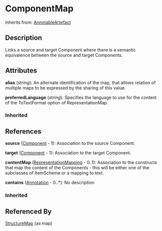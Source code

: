 
# ComponentMap

Inherits from: [AnnotableArtefact](../Base/AnnotableArtefact.md)



## Description

Links a source and target Component where there is a semantic equivalence between the source and target Components.


## Attributes

**alias** (*string*): An alternate identification of the map, that allows relation of multiple maps to be expressed by the sharing of this value.

**preferredLanguage** (*string*): Specifies the language to use for the content of the ToTextFormat option of RepresentationMap.

### Inherited



## References

**source** ([Component](../Base/Component.md) - 1): Association to the source Component.

**target** ([Component](../Base/Component.md) - 1): Association to the target Component.

**contentMap** ([RepresentationMapping](RepresentationMapping.md) - 0..1): Association to the constructs that map the content of the Components - this will be either one of the subclasses of ItemScheme or a mapping to text.

**contains** ([Annotation](../Base/Annotation.md) - 0..*): No description

### Inherited



## Referenced By

[StructureMap](StructureMap.md) (as map)


